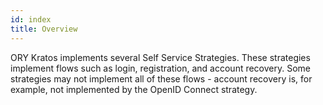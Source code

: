 ```yaml
---
id: index
title: Overview
---
```


ORY Kratos implements several Self Service Strategies. These strategies implement flows such as login, registration,
and account recovery. Some strategies may not implement all of these flows - account recovery is, for example, not
implemented by the OpenID Connect strategy.
